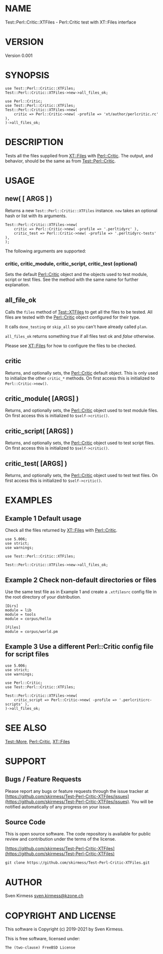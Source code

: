 # NAME

Test::Perl::Critic::XTFiles - Perl::Critic test with XT::Files interface

# VERSION

Version 0.001

# SYNOPSIS

    use Test::Perl::Critic::XTFiles;
    Test::Perl::Critic::XTFiles->new->all_files_ok;

    use Perl::Critic;
    use Test::Perl::Critic::XTFiles;
    Test::Perl::Critic::XTFiles->new(
        critic => Perl::Critic->new( -profile => 'xt/author/perlcritic.rc' ),
    )->all_files_ok;

# DESCRIPTION

Tests all the files supplied from [XT::Files](https://metacpan.org/pod/XT%3A%3AFiles) with [Perl::Critic](https://metacpan.org/pod/Perl%3A%3ACritic). The
output, and behavior, should be the same as from [Test::Perl::Critic](https://metacpan.org/pod/Test%3A%3APerl%3A%3ACritic).

# USAGE

## new( \[ ARGS \] )

Returns a new `Test::Perl::Critic::XTFiles` instance. `new` takes an
optional hash or list with its arguments.

    Test::Perl::Critic::XTFiles->new(
        critic => Perl::Critic->new( -profile => '.perltidyrc' ),
        critic_test => Perl::Critic->new( -profile => '.perltidyrc-tests' ),
    );

The following arguments are supported:

### critic, critic\_module, critic\_script, critic\_test (optional)

Sets the default [Perl::Critic](https://metacpan.org/pod/Perl%3A%3ACritic) object and the objects used to test
module, script or test files. See the method with the same name for further
explanation.

## all\_file\_ok

Calls the `files` method of [Test::XTFiles](https://metacpan.org/pod/Test%3A%3AXTFiles) to get all the files to
be tested. All files are tested with the [Perl::Critic](https://metacpan.org/pod/Perl%3A%3ACritic) object configured
for their type.

It calls `done_testing` or `skip_all` so you can't have already called
`plan`.

`all_files_ok` returns something _true_ if all files test ok and _false_
otherwise.

Please see [XT::Files](https://metacpan.org/pod/XT%3A%3AFiles) for how to configure the files to be checked.

## critic

Returns, and optionally sets, the [Perl::Critic](https://metacpan.org/pod/Perl%3A%3ACritic) default object. This is
only used to initialize the other `critic_*` methods. On first access this
is initialized to `Perl::Critic->new()`.

## critic\_module( \[ARGS\] )

Returns, and optionally sets, the [Perl::Critic](https://metacpan.org/pod/Perl%3A%3ACritic) object used to test module
files. On first access this is initialized to `$self->critic()`.

## critic\_script( \[ARGS\] )

Returns, and optionally sets, the [Perl::Critic](https://metacpan.org/pod/Perl%3A%3ACritic) object used to test script
files. On first access this is initialized to `$self->critic()`.

## critic\_test( \[ARGS\] )

Returns, and optionally sets, the [Perl::Critic](https://metacpan.org/pod/Perl%3A%3ACritic) object used to test test
files. On first access this is initialized to `$self->critic()`.

# EXAMPLES

## Example 1 Default usage

Check all the files returned by [XT::Files](https://metacpan.org/pod/XT%3A%3AFiles) with [Perl::Critic](https://metacpan.org/pod/Perl%3A%3ACritic).

    use 5.006;
    use strict;
    use warnings;

    use Test::Perl::Critic::XTFiles;

    Test::Perl::Critic::XTFiles->new->all_files_ok;

## Example 2 Check non-default directories or files

Use the same test file as in Example 1 and create a `.xtfilesrc` config
file in the root directory of your distribution.

    [Dirs]
    module = lib
    module = tools
    module = corpus/hello

    [Files]
    module = corpus/world.pm

## Example 3 Use a different Perl::Critic config file for script files

    use 5.006;
    use strict;
    use warnings;

    use Perl::Critic;
    use Test::Perl::Critic::XTFiles;

    Test::Perl::Critic::XTFiles->new(
        critic_script => Perl::Critic->new( -profile => '.perlcriticrc-scripts' ),
    )->all_files_ok;

# SEE ALSO

[Test::More](https://metacpan.org/pod/Test%3A%3AMore), [Perl::Critic](https://metacpan.org/pod/Perl%3A%3ACritic), [XT::Files](https://metacpan.org/pod/XT%3A%3AFiles)

# SUPPORT

## Bugs / Feature Requests

Please report any bugs or feature requests through the issue tracker
at [https://github.com/skirmess/Test-Perl-Critic-XTFiles/issues](https://github.com/skirmess/Test-Perl-Critic-XTFiles/issues).
You will be notified automatically of any progress on your issue.

## Source Code

This is open source software. The code repository is available for
public review and contribution under the terms of the license.

[https://github.com/skirmess/Test-Perl-Critic-XTFiles](https://github.com/skirmess/Test-Perl-Critic-XTFiles)

    git clone https://github.com/skirmess/Test-Perl-Critic-XTFiles.git

# AUTHOR

Sven Kirmess <sven.kirmess@kzone.ch>

# COPYRIGHT AND LICENSE

This software is Copyright (c) 2019-2021 by Sven Kirmess.

This is free software, licensed under:

    The (two-clause) FreeBSD License
